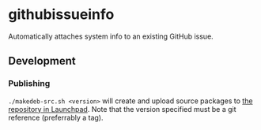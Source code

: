 # githubissueinfo
Automatically attaches system info to an existing GitHub issue.

## Development

### Publishing

`./makedeb-src.sh <version>` will create and upload source packages to [the repository in Launchpad](https://launchpad.net/~track16/+archive/ubuntu/ppa/+packages). Note that the version specified must be a git reference (preferrably a tag).
